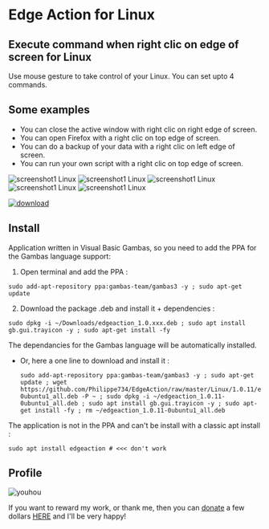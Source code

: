 # Edge Action for Linux

## Execute command when right clic on edge of screen for Linux

Use mouse gesture to take control of your Linux. You can set upto 4 commands. 

## Some examples

- You can close the active window with right clic on right edge of screen.
- You can open Firefox with a right clic on top edge of screen.
- You can do a backup of your data with a right clic on left edge of screen.
- You can run your own script with a right clic on top edge of screen.


![screenshot1 Linux](https://user-images.githubusercontent.com/24923693/77629873-7a662900-6f4a-11ea-92f4-e2f3aba0b428.png)
![screenshot1 Linux](https://user-images.githubusercontent.com/24923693/77629902-88b44500-6f4a-11ea-8152-a62c302d2ba2.png)
![screenshot1 Linux](https://user-images.githubusercontent.com/24923693/77629934-95389d80-6f4a-11ea-98a3-45362609f996.png)
![screenshot1 Linux](https://user-images.githubusercontent.com/24923693/77630089-cca74a00-6f4a-11ea-8d42-b6d662e70879.png)
![screenshot1 Linux](https://user-images.githubusercontent.com/24923693/77630117-d3ce5800-6f4a-11ea-854d-c9af85a279a8.png)


[![download][2]][1]

  [1]: https://github.com/Philippe734/EdgeAction/raw/master/Linux/1.0.11/edgeaction_1.0.11-0ubuntu1_all.deb
  [2]: https://cloud.githubusercontent.com/assets/24923693/21723900/7fdda69e-d432-11e6-8ab1-87dd79f36fe5.gif

## Install

Application written in Visual Basic Gambas, so you need to add the PPA for the Gambas language support:

1. Open terminal and add the PPA :
  ```
  sudo add-apt-repository ppa:gambas-team/gambas3 -y ; sudo apt-get update 
  ```
2. Download the package .deb and install it + dependencies :
  ```
  sudo dpkg -i ~/Downloads/edgeaction_1.0.xxx.deb ; sudo apt install gb.gui.trayicon -y ; sudo apt-get install -fy
  ```
The dependancies for the Gambas language will be automatically installed.
- Or, here a one line to download and install it :
  ```
  sudo add-apt-repository ppa:gambas-team/gambas3 -y ; sudo apt-get update ; wget https://github.com/Philippe734/EdgeAction/raw/master/Linux/1.0.11/edgeaction_1.0.11-0ubuntu1_all.deb -P ~ ; sudo dpkg -i ~/edgeaction_1.0.11-0ubuntu1_all.deb ; sudo apt install gb.gui.trayicon -y ; sudo apt-get install -fy ; rm ~/edgeaction_1.0.11-0ubuntu1_all.deb
  ```
The application is not in the PPA and can't be install with a classic apt install :
  ```
  sudo apt install edgeaction # <<< don't work
  ```
## Profile

![youhou](https://cloud.githubusercontent.com/assets/24923693/21691776/43084e80-d37a-11e6-9571-5c6c60c19964.gif)

If you want to reward my work, or thank me, then you can [donate](http://vpnlifeguard.blogspot.fr/p/faire-un-don.html) a few dollars [HERE](http://vpnlifeguard.blogspot.fr/p/faire-un-don.html) and I'll be very happy!
